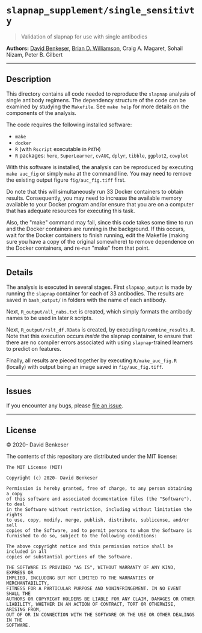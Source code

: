 
# `slapnap_supplement/single_sensitivty`

> Validation of slapnap for use with single antibodies

**Authors:** [David Benkeser](https://www.github.com/benkeser/), [Brian
D. Williamson](https://www.github.com/bdwilliamson), Craig A. Magaret, Sohail Nizam, Peter B. Gilbert

-----

## Description

This directory contains all code needed to reproduce the `slapnap` analysis of single antibody regimens. The dependency structure of the code can be examined by studying the `Makefile`. See `make help` for more details on the components of the analysis.

The code requires the following installed software:
* `make`
* `docker`
* `R` (with `Rscript` executable in `PATH`)
* `R` packages: `here`, `SuperLearner`, `cvAUC`, `dplyr`, `tibble`, `ggplot2`, `cowplot`

With this software is installed, the analysis can be reproduced by executing `make auc_fig` or simply `make` at the command line. You may need to remove the existing output figure `fig/auc_fig.tiff` first.

Do note that this will simultaneously run 33 Docker containers to obtain results. Consequently, you may need to increase the available memory available to your Docker program and/or ensure that you are on a computer that has adequate resources for executing this task.

Also, the "make" command may fail, since this code takes some time to run and the Docker containers are running in the background. If this occurs, wait for the Docker containers to finish running, edit the Makefile (making sure you have a copy of the original somewhere) to remove dependence on the Docker containers, and re-run "make" from that point.

-----

## Details

The analysis is executed in several stages. First `slapnap_output` is made by running the `slapnap` container for each of 33 antibodies. The results are saved in `bash_output/` in folders with the name of each antibody.

Next, `R_output/all_nabs.txt` is created, which simply formats the antibody names to be used in later `R` scripts.

Next, `R_output/rslt_df.RData` is created, by executing `R/combine_results.R`. Note that this execution occurs *inside* the slapnap container, to ensure that there are no compiler errors associated with using `slapnap`-trained learners to predict on features.

Finally, all results are pieced together by executing `R/make_auc_fig.R` (locally) with output being an image saved in `fig/auc_fig.tiff`.

-----

## Issues

If you encounter any bugs, please [file an issue](https://github.com/benkeser/slapnap_supplement/issues).

-----

## License

© 2020- David Benkeser

The contents of this repository are distributed under the MIT license:

    The MIT License (MIT)

    Copyright (c) 2020- David Benkeser

    Permission is hereby granted, free of charge, to any person obtaining a copy
    of this software and associated documentation files (the "Software"), to deal
    in the Software without restriction, including without limitation the rights
    to use, copy, modify, merge, publish, distribute, sublicense, and/or sell
    copies of the Software, and to permit persons to whom the Software is
    furnished to do so, subject to the following conditions:

    The above copyright notice and this permission notice shall be included in all
    copies or substantial portions of the Software.

    THE SOFTWARE IS PROVIDED "AS IS", WITHOUT WARRANTY OF ANY KIND, EXPRESS OR
    IMPLIED, INCLUDING BUT NOT LIMITED TO THE WARRANTIES OF MERCHANTABILITY,
    FITNESS FOR A PARTICULAR PURPOSE AND NONINFRINGEMENT. IN NO EVENT SHALL THE
    AUTHORS OR COPYRIGHT HOLDERS BE LIABLE FOR ANY CLAIM, DAMAGES OR OTHER
    LIABILITY, WHETHER IN AN ACTION OF CONTRACT, TORT OR OTHERWISE, ARISING FROM,
    OUT OF OR IN CONNECTION WITH THE SOFTWARE OR THE USE OR OTHER DEALINGS IN THE
    SOFTWARE.
